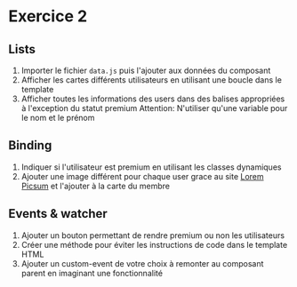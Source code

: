 
# Exercice 2

## Lists

1. Importer le fichier `data.js` puis l'ajouter aux données du composant
2. Afficher les cartes différents utilisateurs en utilisant une boucle dans le template
3. Afficher toutes les informations des users dans des balises appropriées à l'exception du statut premium
Attention: N'utiliser qu'une variable pour le nom et le prénom


## Binding
1. Indiquer si l'utilisateur est premium en utilisant les classes dynamiques
2. Ajouter une image différent pour chaque user grace au site [Lorem Picsum](https://picsum.photos/) et l'ajouter à la carte du membre

## Events & watcher
1. Ajouter un bouton permettant de rendre premium ou non les utilisateurs 
2. Créer une méthode pour éviter les instructions de code dans le template HTML
3. Ajouter un custom-event de votre choix à remonter au composant parent en imaginant une fonctionnalité
